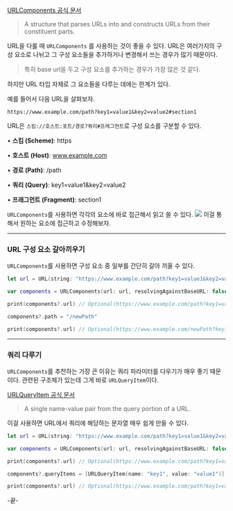 [URLComponents 공식 문서](https://developer.apple.com/documentation/foundation/urlcomponents)

> A structure that parses URLs into and constructs URLs from their constituent parts.

URL을 다룰 때 `URLComponents` 를 사용하는 것이 좋을 수 있다.
URL은 여러가지의 구성 요소로 나뉘고 그 구성 요소들을 추가하거나 변경해서 쓰는 경우가 많기 때문이다.
> 특히 base url을 두고 구성 요소를 추가하는 경우가 가장 많은 것 같다.

하지만 URL 타입 자체로 그 요소들을 다루는 데에는 한계가 있다.

예를 들어서 다음 URL을 살펴보자.

`https://www.example.com/path?key1=value1&key2=value2#section1`

URL은 `스킴://호스트:포트/경로?쿼리#프래그먼트`로 구성 요소를 구분할 수 있다.

• **스킴 (Scheme)**: https

• **호스트 (Host)**: www.example.com

• **경로 (Path)**: /path

• **쿼리 (Query)**: key1=value1&key2=value2

• **프래그먼트 (Fragment)**: section1

`URLComponents`를 사용하면 각각의 요소에 바로 접근해서 읽고 쓸 수 있다.
![](https://i.imgur.com/nguDx8m.png)
이걸 통해서 원하는 요소에 접근하고 수정해보자.
***
### URL 구성 요소 갈아끼우기
`URLComponents`를 사용하면 구성 요소 중 일부를 간단히 갈아 끼울 수 있다.

```swift
let url = URL(string: "https://www.example.com/path?key1=value1&key2=value2#section1")!

var components = URLComponents(url: url, resolvingAgainstBaseURL: false)

print(components?.url) // Optional(https://www.example.com/path?key1=value1&key2=value2#section1)

components?.path = "/newPath" 

print(components?.url) // Optional(https://www.example.com/newPath?key1=value1&key2=value2#section1)
```

***
### 쿼리 다루기
`URLComponents`를 추천하는 가장 큰 이유는 쿼리 파라미터를 다우기가 매우 좋기 때문이다.
관련된 구조체가 있는데 그게 바로 `URLQueryItem`이다.

[URLQueryItem 공식 문서](https://developer.apple.com/documentation/foundation/urlqueryitem)
>A single name-value pair from the query portion of a URL.

이걸 사용하면 URL에서 쿼리에 해당하는 문자열 매우 쉽게 만들 수 있다.

```swift
let url = URL(string: "https://www.example.com/path?key1=value1&key2=value2#section1")!

var components = URLComponents(url: url, resolvingAgainstBaseURL: false)

print(components?.url) // Optional(https://www.example.com/path?key1=value1&key2=value2#section1)

components?.queryItems = [URLQueryItem(name: "key1", value: "value1")]

print(components?.url) // Optional(https://www.example.com/path?key1=value1#section1)
```

-끝-
